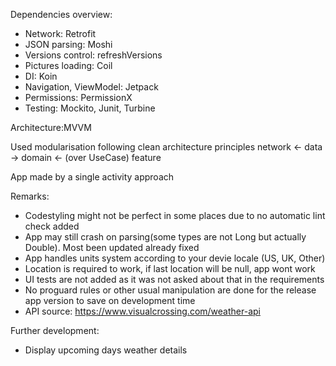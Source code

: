 Dependencies overview:
- Network: Retrofit
- JSON parsing: Moshi
- Versions control: refreshVersions
- Pictures loading: Coil
- DI: Koin
- Navigation, ViewModel: Jetpack
- Permissions: PermissionX
- Testing: Mockito, Junit, Turbine

Architecture:MVVM

Used modularisation following clean architecture principles
network <- data -> domain <- (over UseCase) feature

App made by a single activity approach

Remarks:
- Codestyling might not be perfect in some places due to no automatic lint check added
- App may still crash on parsing(some types are not Long but actually Double). Most been updated already fixed
- App handles units system according to your devie locale (US, UK, Other)
- Location is required to work, if last location will be null, app wont work
- UI tests are not added as it was not asked about that in the requirements
- No proguard rules or other usual manipulation are done for the release app version to save on development time 
- API source: https://www.visualcrossing.com/weather-api

Further development:
- Display upcoming days weather details

 
